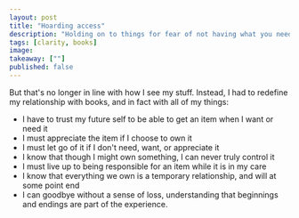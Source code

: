 ```yaml
---
layout: post
title: "Hoarding access"
description: "Holding on to things for fear of not having what you need, when you need it."
tags: [clarity, books]
image:
takeaway: [""]
published: false
---
```


But that's no longer in line with how I see my stuff. Instead, I had to redefine my relationship with books, and in fact with all of my things:

- I have to trust my future self to be able to get an item when I want or need it
- I must appreciate the item if I choose to own it
- I must let go of it if I don't need, want, or appreciate it
- I know that though I might own something, I can never truly control it
- I must live up to being responsible for an item while it is in my care
- I know that everything we own is a temporary relationship, and will at some point end
- I can goodbye without a sense of loss, understanding that beginnings and endings are part of the experience.

